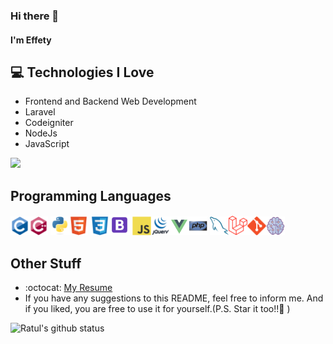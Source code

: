 ### Hi there 👋

#### I'm Effety

## :computer: Technologies I Love

- Frontend and Backend Web Development
- Laravel
- Codeigniter
- NodeJs
- JavaScript

<img src = "https://github-readme-stats.vercel.app/api/top-langs/?username=effety&layout=compact">

## Programming Languages

<img src = './img/c-original.svg' width='30'/><img src = './img/cpp.svg' width='30'/> <img src = './img/python.svg' width='30'/><img src = './img/html.svg' width='30'/> <img src = './img/css.svg' height='30'/><img src = './img/icons8-bootstrap-50.png' width='33'/> <img src = './img/js.svg' width='30'/><img src = './img/jquery.png' width='30'/><img src = './img/icons8-vue-js-50.png' width='30'/><img src = './img/php.svg' width='30'/> <img src = './img/sql.svg' width='30'/><img src = './img/1200px-Laravel.svg.png' width='30'/><img src = './img/git.svg' width='30'/><img src = './img/icons8-artificial-intelligence-50.png' width='30'/>


## Other Stuff
  - :octocat: [My Resume](/)
  - If you have any suggestions to this README, feel free to inform me. And if you liked, you are free to use it for yourself.(P.S. Star it too!!:grimacing: )

![Ratul's github status](https://github-readme-stats.vercel.app/api?username=effety&show_icons=true)
 
